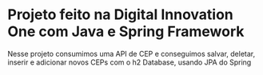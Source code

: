 # Projeto feito na Digital Innovation One com Java e Spring Framework

Nesse projeto consumimos uma API de CEP e conseguimos salvar, deletar, inserir e adicionar novos CEPs com o h2 Database, usando JPA do Spring
